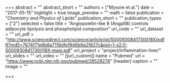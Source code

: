 +++
abstract = ""
abstract_short = ""
authors = ["Mysore et al."]
date = "2017-05-15"
highlight = true
image_preview = ""
math = false
publication = "*Chemistry and Physics of Lipids*"
publication_short = ""
publication_types = ["2"]
selected = false
title = "Angiopoietin-like 8 (Angptl8) controls adipocyte lipolysis and phospholipid composition"
url_code = ""
url_dataset = ""
url_pdf = "http://www.sciencedirect.com/science/article/pii/S000930841730018X/pdfft?md5=7674f71e9b8a7118dfe1946b9a2f827c&pid=1-s2.0-S000930841730018X-main.pdf"
url_project = "project/inflammation-liver/"
url_slides = ""
url_video = ""
[[url_custom]]
    name = "Pubmed"
    url = "https://www.ncbi.nlm.nih.gov/pubmed/28528274"
[header]
  caption = ""
  image = ""

+++

